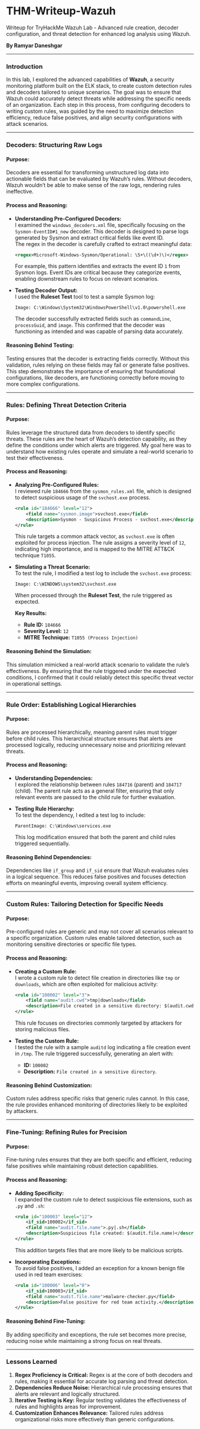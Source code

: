 # THM-Writeup-Wazuh  
Writeup for TryHackMe Wazuh Lab - Advanced rule creation, decoder configuration, and threat detection for enhanced log analysis using Wazuh.  

**By Ramyar Daneshgar**

---

### **Introduction**  

In this lab, I explored the advanced capabilities of **Wazuh**, a security monitoring platform built on the ELK stack, to create custom detection rules and decoders tailored to unique scenarios. The goal was to ensure that Wazuh could accurately detect threats while addressing the specific needs of an organization. Each step in this process, from configuring decoders to writing custom rules, was guided by the need to maximize detection efficiency, reduce false positives, and align security configurations with attack scenarios.  

---

### **Decoders: Structuring Raw Logs**  

#### Purpose:  
Decoders are essential for transforming unstructured log data into actionable fields that can be evaluated by Wazuh’s rules. Without decoders, Wazuh wouldn’t be able to make sense of the raw logs, rendering rules ineffective.  

#### Process and Reasoning:  
- **Understanding Pre-Configured Decoders:**  
   I examined the `windows_decoders.xml` file, specifically focusing on the `Sysmon-EventID#1_new` decoder. This decoder is designed to parse logs generated by Sysmon and extract critical fields like event ID.  
   The regex in the decoder is carefully crafted to extract meaningful data:
   ```xml
   <regex>Microsoft-Windows-Sysmon/Operational: \S+\((\d+)\)</regex>
   ```
   For example, this pattern identifies and extracts the event ID `1` from Sysmon logs. Event IDs are critical because they categorize events, enabling downstream rules to focus on relevant scenarios.  

- **Testing Decoder Output:**  
   I used the **Ruleset Test** tool to test a sample Sysmon log:  
   ```
   Image: C:\Windows\System32\WindowsPowerShell\v1.0\powershell.exe
   ```
   The decoder successfully extracted fields such as `commandLine`, `processGuid`, and `image`. This confirmed that the decoder was functioning as intended and was capable of parsing data accurately.  

#### Reasoning Behind Testing:  
Testing ensures that the decoder is extracting fields correctly. Without this validation, rules relying on these fields may fail or generate false positives. This step demonstrates the importance of ensuring that foundational configurations, like decoders, are functioning correctly before moving to more complex configurations.  

---

### **Rules: Defining Threat Detection Criteria**  

#### Purpose:  
Rules leverage the structured data from decoders to identify specific threats. These rules are the heart of Wazuh’s detection capability, as they define the conditions under which alerts are triggered. My goal here was to understand how existing rules operate and simulate a real-world scenario to test their effectiveness.  

#### Process and Reasoning:  
- **Analyzing Pre-Configured Rules:**  
   I reviewed rule `184666` from the `sysmon_rules.xml` file, which is designed to detect suspicious usage of the `svchost.exe` process.  
   ```xml
   <rule id="184666" level="12">
       <field name="sysmon.image">svchost.exe</field>
       <description>Sysmon - Suspicious Process - svchost.exe</description>
   </rule>
   ```
   This rule targets a common attack vector, as `svchost.exe` is often exploited for process injection. The rule assigns a severity level of `12`, indicating high importance, and is mapped to the MITRE ATT&CK technique `T1055`.  

- **Simulating a Threat Scenario:**  
   To test the rule, I modified a test log to include the `svchost.exe` process:  
   ```
   Image: C:\WINDOWS\system32\svchost.exe
   ```
   When processed through the **Ruleset Test**, the rule triggered as expected.  

   **Key Results:**  
   - **Rule ID:** `184666`  
   - **Severity Level:** `12`  
   - **MITRE Technique:** `T1055 (Process Injection)`  

#### Reasoning Behind the Simulation:  
This simulation mimicked a real-world attack scenario to validate the rule’s effectiveness. By ensuring that the rule triggered under the expected conditions, I confirmed that it could reliably detect this specific threat vector in operational settings.  

---

### **Rule Order: Establishing Logical Hierarchies**  

#### Purpose:  
Rules are processed hierarchically, meaning parent rules must trigger before child rules. This hierarchical structure ensures that alerts are processed logically, reducing unnecessary noise and prioritizing relevant threats.  

#### Process and Reasoning:  
- **Understanding Dependencies:**  
   I explored the relationship between rules `184716` (parent) and `184717` (child). The parent rule acts as a general filter, ensuring that only relevant events are passed to the child rule for further evaluation.  

- **Testing Rule Hierarchy:**  
   To test the dependency, I edited a test log to include:
   ```
   ParentImage: C:\Windows\services.exe
   ```
   This log modification ensured that both the parent and child rules triggered sequentially.  

#### Reasoning Behind Dependencies:  
Dependencies like `if_group` and `if_sid` ensure that Wazuh evaluates rules in a logical sequence. This reduces false positives and focuses detection efforts on meaningful events, improving overall system efficiency.  

---

### **Custom Rules: Tailoring Detection for Specific Needs**  

#### Purpose:  
Pre-configured rules are generic and may not cover all scenarios relevant to a specific organization. Custom rules enable tailored detection, such as monitoring sensitive directories or specific file types.  

#### Process and Reasoning:  
- **Creating a Custom Rule:**  
   I wrote a custom rule to detect file creation in directories like `tmp` or `downloads`, which are often exploited for malicious activity:  
   ```xml
   <rule id="100002" level="3">
       <field name="audit.cwd">tmp|downloads</field>
       <description>File created in a sensitive directory: $(audit.cwd)</description>
   </rule>
   ```
   This rule focuses on directories commonly targeted by attackers for storing malicious files.  

- **Testing the Custom Rule:**  
   I tested the rule with a sample `auditd` log indicating a file creation event in `/tmp`. The rule triggered successfully, generating an alert with:  
   - **ID:** `100002`  
   - **Description:** `File created in a sensitive directory`.  

#### Reasoning Behind Customization:  
Custom rules address specific risks that generic rules cannot. In this case, the rule provides enhanced monitoring of directories likely to be exploited by attackers.  

---

### **Fine-Tuning: Refining Rules for Precision**  

#### Purpose:  
Fine-tuning rules ensures that they are both specific and efficient, reducing false positives while maintaining robust detection capabilities.  

#### Process and Reasoning:  
- **Adding Specificity:**  
   I expanded the custom rule to detect suspicious file extensions, such as `.py` and `.sh`:  
   ```xml
   <rule id="100003" level="12">
       <if_sid>100002</if_sid>
       <field name="audit.file.name">.py|.sh</field>
       <description>Suspicious file created: $(audit.file.name)</description>
   </rule>
   ```
   This addition targets files that are more likely to be malicious scripts.  

- **Incorporating Exceptions:**  
   To avoid false positives, I added an exception for a known benign file used in red team exercises:  
   ```xml
   <rule id="100006" level="0">
       <if_sid>100003</if_sid>
       <field name="audit.file.name">malware-checker.py</field>
       <description>False positive for red team activity.</description>
   </rule>
   ```  

#### Reasoning Behind Fine-Tuning:  
By adding specificity and exceptions, the rule set becomes more precise, reducing noise while maintaining a strong focus on real threats.  

---

### **Lessons Learned**  

1. **Regex Proficiency is Critical:** Regex is at the core of both decoders and rules, making it essential for accurate log parsing and threat detection.  
2. **Dependencies Reduce Noise:** Hierarchical rule processing ensures that alerts are relevant and logically structured.  
3. **Iterative Testing is Key:** Regular testing validates the effectiveness of rules and highlights areas for improvement.  
4. **Customization Enhances Relevance:** Tailored rules address organizational risks more effectively than generic configurations.  

